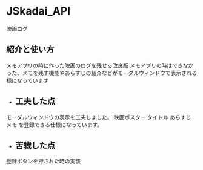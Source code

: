 # JSkadai_API
映画ログ  
 
## 紹介と使い方    
メモアプリの時に作った映画のログを残せる改良版
メモアプリの時はできなかった、メモを残す機能やあらすじの紹介などがモーダルウィンドウで表示される様になっています

- ## 工夫した点    
モーダルウィンドウの表示を工夫しました。
映画ポスター
タイトル
あらすじ
メモ
を登録できる仕様になっています。

- ## 苦戦した点    
登録ボタンを押された時の実装
